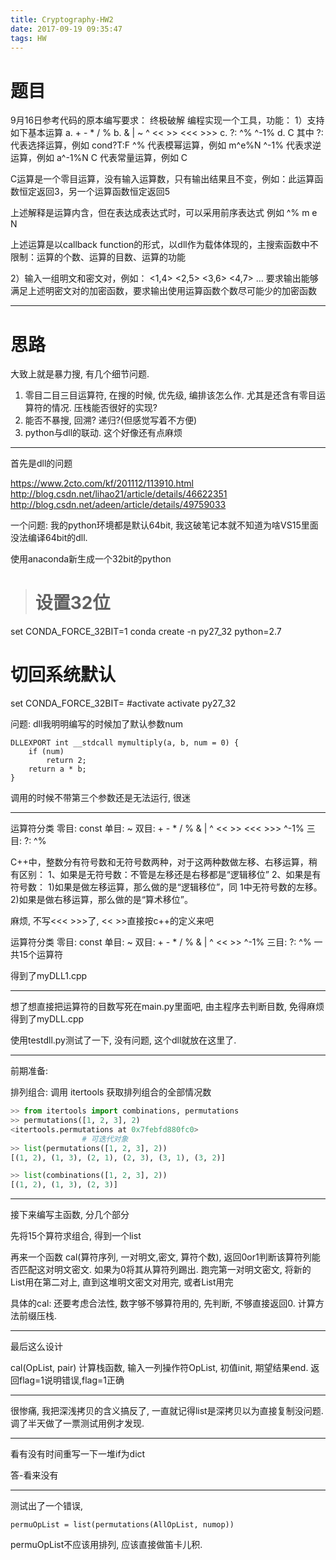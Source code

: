 ```yaml
---
title: Cryptography-HW2
date: 2017-09-19 09:35:47
tags: HW
---
```


# 题目

9月16日参考代码的原本编写要求：
终极破解
编程实现一个工具，功能：
1）支持如下基本运算
    a. + - * / %
    b. & | ~ ^ << >> <<< >>>
    c. ?: ^% ^-1%
    d. C
其中
 ?: 代表选择运算，例如 cond?T:F
^% 代表模幂运算，例如 m^e%N
^-1% 代表求逆运算，例如 a^-1%N
C 代表常量运算，例如 C

C运算是一个零目运算，没有输入运算数，只有输出结果且不变，例如：此运算函数恒定返回3，另一个运算函数恒定返回5

上述解释是运算内含，但在表达成表达式时，可以采用前序表达式 例如 ^% m e N

上述运算是以callback function的形式，以dll作为载体体现的，主搜索函数中不限制：运算的个数、运算的目数、运算的功能

2）输入一组明文和密文对，例如：
<1,4>
<2,5>
<3,6>
<4,7>
…
要求输出能够满足上述明密文对的加密函数，要求输出使用运算函数个数尽可能少的加密函数

---

# 思路

大致上就是暴力搜, 有几个细节问题.

1. 零目二目三目运算符, 在搜的时候, 优先级, 编排该怎么作. 尤其是还含有零目运算符的情况. 压栈能否很好的实现?
2. 能否不暴搜, 回溯? 递归?(但感觉写着不方便)
3. python与dll的联动. 这个好像还有点麻烦

---

首先是dll的问题

https://www.2cto.com/kf/201112/113910.html
http://blog.csdn.net/lihao21/article/details/46622351
http://blog.csdn.net/adeen/article/details/49759033

一个问题: 我的python环境都是默认64bit, 我这破笔记本就不知道为啥VS15里面没法编译64bit的dll. 

使用anaconda新生成一个32bit的python
># 设置32位
set CONDA_FORCE_32BIT=1
conda create -n py27_32 python=2.7
# 切回系统默认
set CONDA_FORCE_32BIT=
#activate
activate py27_32

问题: dll我明明编写的时候加了默认参数num
```
DLLEXPORT int __stdcall mymultiply(a, b, num = 0) {
    if (num)
        return 2;
    return a * b;
}
```
调用的时候不带第三个参数还是无法运行, 很迷

---

运算符分类
零目: const
单目: ~ 
双目: + - * / % & | ^ << >> <<< >>> ^-1%
三目: ?: ^%

>
C++中，整数分有符号数和无符号数两种，对于这两种数做左移、右移运算，稍有区别：
1、如果是无符号数：不管是左移还是右移都是“逻辑移位”
2、如果是有符号数：
1)如果是做左移运算，那么做的是“逻辑移位”，同 1中无符号数的左移。
2)如果是做右移运算，那么做的是“算术移位”。

麻烦, 不写<<< >>>了, << >>直接按c++的定义来吧

运算符分类
零目: const
单目: ~ 
双目: + - * / % & | ^ << >> ^-1%
三目: ?: ^%
一共15个运算符

得到了myDLL1.cpp

---

想了想直接把运算符的目数写死在main.py里面吧, 由主程序去判断目数, 免得麻烦
得到了myDLL.cpp

使用testdll.py测试了一下, 没有问题, 这个dll就放在这里了.

---

前期准备:

排列组合: 
调用 itertools 获取排列组合的全部情况数
```python
>> from itertools import combinations, permutations
>> permutations([1, 2, 3], 2)
<itertools.permutations at 0x7febfd880fc0>
                # 可迭代对象
>> list(permutations([1, 2, 3], 2))
[(1, 2), (1, 3), (2, 1), (2, 3), (3, 1), (3, 2)]

>> list(combinations([1, 2, 3], 2))
[(1, 2), (1, 3), (2, 3)]


```

---

接下来编写主函数, 分几个部分

先将15个算符求组合, 得到一个list

再来一个函数 cal(算符序列, 一对明文,密文, 算符个数), 返回0or1判断该算符列能否匹配这对明文密文. 如果为0将其从算符列踢出.
跑完第一对明文密文, 将新的List用在第二对上, 直到这堆明文密文对用完, 或者List用完

具体的cal:
还要考虑合法性, 数字够不够算符用的, 先判断, 不够直接返回0. 计算方法前缀压栈.

---
最后这么设计

cal(OpList, pair)
计算栈函数, 输入一列操作符OpList, 初值init, 期望结果end. 返回flag=1说明错误,flag=1正确

---

很惨痛, 我把深浅拷贝的含义搞反了, 一直就记得list是深拷贝以为直接复制没问题. 调了半天做了一票测试用例才发现. 

---

看有没有时间重写一下一堆if为dict

答-看来没有

---

测试出了一个错误, 
```
permuOpList = list(permutations(AllOpList, numop))
```
permuOpList不应该用排列, 应该直接做笛卡儿积.

